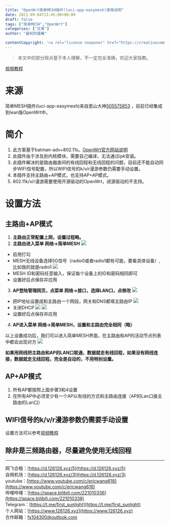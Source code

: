 ```yaml
---
title: "OpenWrt简单MESH插件(luci-app-easymesh)使用说明"
date: 2021-09-04T13:45:00+08:00
draft: false
tags: ["简单MESH","OpenWrt"]
categories: ["文章"]
author: "最初的晨曦"

contentCopyright: '<a rel="license noopener" href="https://creativecommons.org/licenses/by-nc-sa/4.0/deed.zh" target="_blank">本文章采用 CC BY-NC-SA 4.0 许可协议</a>'
---
```


>本文中的部分观点基于本人理解，不一定完全准确，欢迎大家指教。

[视频教程](https://www.126126.xyz/post/018/)

# 来源
简单MESH插件(luci-app-easymesh)来自恩山大神[505575853](https://www.right.com.cn/forum/thread-4118559-1-1.html) ，目前已经集成到lean版OpenWrt中。

# 简介
1. 此方案基于batman-adv+802.11s。[OpenWrt官方网站说明](https://openwrt.org/docs/guide-user/network/wifi/mesh/batman)
2. 此插件由于涉及到内核模块，需要自己编译，无法通过ipk安装。
3. 此插件解决的是路由器直间的有线回程和无线回程的问题，目前还不能自动同步WIFI信号配置，所以WIFI信号的k/v/r漫游参数仍需要手动设置。
4. 本插件支持主路由+AP模式，也支持AP+AP模式。
5. 802.11k/v/r漫游需要使用开源驱动的OpenWrt，闭源驱动的不支持。

# 设置方法

## 主路由+AP模式

1. **主路由正常配置上网，设置过程略。**
2. **主路由进入菜单 网络->简单MESH**
![](../../images/0089/1.jpg)
- 启用打勾
- MESH无线设备选择5G信号（radio0或者radio1都有可能，要看具体设备）,比如我的就是radio1
![](../../images/0089/0.jpg)
- MESH ID和密码任意输入，保证每个设备上的ID和密码相同即可
- 设置好后点保存并应用
3. **AP登陆管理网页，点菜单 网络->接口，选择LAN口，点修改**
![](../../images/0089/3.jpg)
- 把IP地址设置成和主路由一个网段，网关和DNS都填主路由IP
![](../../images/0089/4.jpg)
- 关闭DHCP
![](../../images/0089/5.jpg)
![](../../images/0089/6.jpg)
- 设置好后点保存并应用
4. **AP进入菜单 网络->简单MESH，设置和主路由完全相同（略）**

以上设置成功后，我们可以进入简单MESH界面，在主路由和AP的活动节点列表中都会出现对方
![](../../images/0089/8.jpg)

**如果用网线把主路由和AP的LAN口联通，数据就走有线回程，如果没有网线连接，数据就走无线回程，完全是自动的，不用特别设置。**

## AP+AP模式

1. 所有AP都按照上面步骤3和4设置
2. 在所有AP中必须至少有一个AP以有线的方式和主路由连接（AP的Lan口接主路由的Lan口）

## WIFI信号的k/v/r漫游参数仍需要手动设置

设置方法可以参考[视频教程](https://www.126126.xyz/post/017/)

## 除非是三频路由器，尽量避免使用无线回程
---

网飞合租：[https://d.126126.xyz/5](https://d.126126.xyz/5)  
自用机场：[https://d.126126.xyz/3](https://d.126126.xyz/3)  
youtube：[https://www.youtube.com/c/ericwang618](https://www.youtube.com/c/ericwang618)  
哔哩哔哩：[https://space.bilibili.com/221010336](https://space.bilibili.com/221010336)  
Telegram：[https://t.me/first_sunlight](https://t.me/first_sunlight)  
个人网站：[https://www.126126.xyz](https://www.126126.xyz)  
合作邮箱：fs104300@outlook.com